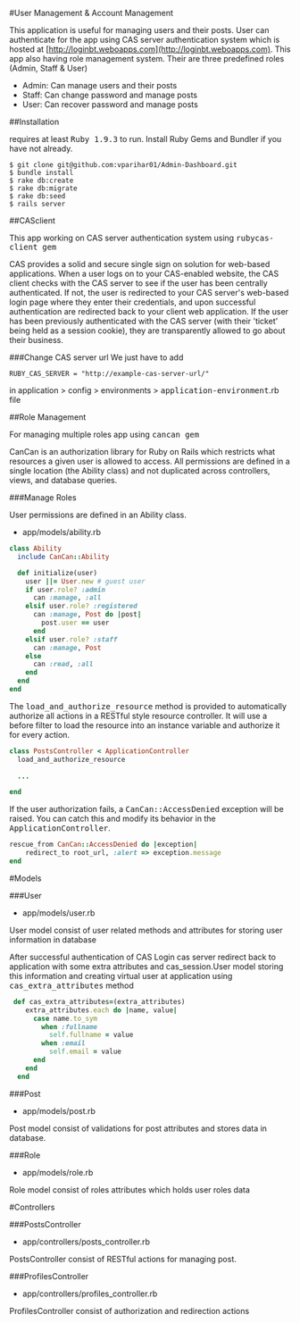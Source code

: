 #User Management & Account Management 

This application is useful for managing users and their posts. User can authenticate for the app using CAS server authentication system which is hosted at [http://loginbt.weboapps.com](http://loginbt.weboapps.com). This app also having role management system. Their are three predefined roles (Admin, Staff & User)

* Admin: Can manage users and their posts
* Staff: Can change password and manage posts
* User:  Can recover password and manage posts

##Installation

requires at least <tt>Ruby 1.9.3</tt> to run. Install Ruby Gems and Bundler if
you have not already.

```
$ git clone git@github.com:vparihar01/Admin-Dashboard.git
$ bundle install
$ rake db:create
$ rake db:migrate
$ rake db:seed
$ rails server
```

##CASclient

This app working on CAS server authentication system using <tt>rubycas-client gem</tt>

CAS provides a solid and secure single sign on solution for web-based applications. When a user logs on to your CAS-enabled website, the CAS client checks with the CAS server to see if the user has been centrally authenticated. If not, the user is redirected to your CAS server's web-based login page where they enter their credentials, and upon successful authentication are redirected back to your client web application. If the user has been previously authenticated with the CAS server (with their 'ticket' being held as a session cookie), they are transparently allowed to go about their business.

###Change CAS server url 
We just have to add 

```
RUBY_CAS_SERVER = "http://example-cas-server-url/"
``` 

in application > config > environments > <tt>application-environment</tt>.rb file

##Role Management

For managing multiple roles app using <tt>cancan gem</tt>

CanCan is an authorization library for Ruby on Rails which restricts what resources a given user is allowed to access. All permissions are defined in a single location (the Ability class) and not duplicated across controllers, views, and database queries.

###Manage Roles

User permissions are defined in an Ability class.

* app/models/ability.rb

```Ruby
class Ability
  include CanCan::Ability

  def initialize(user)
    user ||= User.new # guest user
    if user.role? :admin
      can :manage, :all
    elsif user.role? :registered
      can :manage, Post do |post|
        post.user == user
      end
    elsif user.role? :staff
      can :manage, Post
    else
      can :read, :all
    end
  end
end
```
  
The <tt>load_and_authorize_resource</tt> method is provided to automatically authorize all actions in a RESTful style resource controller. It will use a before filter to load the resource into an instance variable and authorize it for every action.

```Ruby
class PostsController < ApplicationController
  load_and_authorize_resource
  
  ...

end
```
If the user authorization fails, a <tt>CanCan::AccessDenied</tt> exception will be raised. You can catch this and modify its behavior in the <tt>ApplicationController</tt>.

```Ruby
rescue_from CanCan::AccessDenied do |exception|
    redirect_to root_url, :alert => exception.message
end
```

#Models

###User

* app/models/user.rb

User model consist of user related methods and attributes for storing user information in database

After successful authentication of CAS Login cas server redirect back to application with some extra attributes and cas_session.User model storing this information and creating virtual user at application using <tt>cas_extra_attributes</tt> method

```Ruby
 def cas_extra_attributes=(extra_attributes)
    extra_attributes.each do |name, value|
      case name.to_sym
        when :fullname
          self.fullname = value
        when :email
          self.email = value
      end
    end
  end
```

###Post

* app/models/post.rb

Post model consist of validations for post attributes and stores data in database.

###Role

* app/models/role.rb

Role model consist of roles attributes which holds user roles data

#Controllers

###PostsController

* app/controllers/posts_controller.rb

PostsController consist of RESTful actions for managing post.

###ProfilesController

* app/controllers/profiles_controller.rb

ProfilesController consist of authorization and redirection actions











